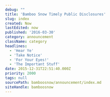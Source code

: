 ```yaml
---
debug: ""
title: 'Bamboo Snow Timely Public Disclosures'
slug: index
created: Now
lastEdited: now
published: '2016-03-30'
category: announcement
className: category
headlines:
  - 'Hear Ye'
  - 'Take Notice'
  - 'For Your Eyes!'
  - 'The Important Stuff'
date: 2015-12-31T22:51:40.000Z
priority: 2000
tags: null
sourcePath: bamboosnow/announcement/index.md
siteHandle: bamboosnow
---
```

&nbsp;
